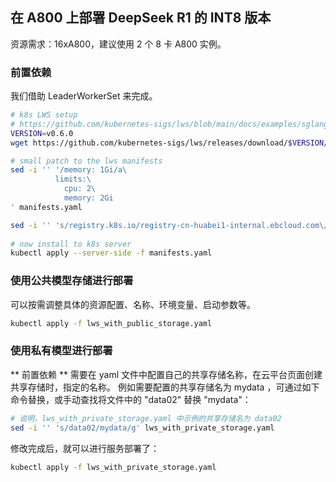 
## 在 A800 上部署 DeepSeek R1 的 INT8 版本

资源需求：16xA800，建议使用 2 个 8 卡 A800 实例。

### 前置依赖
我们借助 LeaderWorkerSet 来完成。

```bash
# k8s LWS setup
# https://github.com/kubernetes-sigs/lws/blob/main/docs/examples/sglang/README.md
VERSION=v0.6.0
wget https://github.com/kubernetes-sigs/lws/releases/download/$VERSION/manifests.yaml

# small patch to the lws manifests
sed -i '' '/memory: 1Gi/a\
          limits:\
            cpu: 2\
            memory: 2Gi
' manifests.yaml

sed -i '' 's/registry.k8s.io/registry-cn-huabei1-internal.ebcloud.com\/registry.k8s.io/g' manifests.yaml
 
# now install to k8s server
kubectl apply --server-side -f manifests.yaml
```


### 使用公共模型存储进行部署
可以按需调整具体的资源配置、名称、环境变量、启动参数等。

```bash
kubectl apply -f lws_with_public_storage.yaml
```


### 使用私有模型进行部署

** 前置依赖 **
需要在 yaml 文件中配置自己的共享存储名称，在云平台页面创建共享存储时，指定的名称。
例如需要配置的共享存储名为 mydata ，可通过如下命令替换，或手动查找将文件中的 "data02" 替换 "mydata"：

```bash
# 说明，lws_with_private_storage.yaml 中示例的共享存储名为 data02
sed -i '' 's/data02/mydata/g' lws_with_private_storage.yaml
```

修改完成后，就可以进行服务部署了：
```bash
kubectl apply -f lws_with_private_storage.yaml
```


